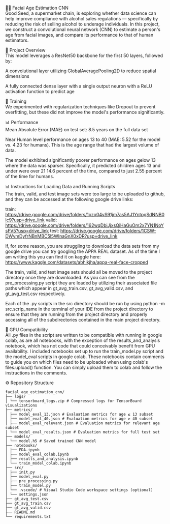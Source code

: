 🧑‍💻 Facial Age Estimation CNN  
Good Seed, a supermarket chain, is exploring whether data science can help improve compliance with alcohol sales regulations — specifically by reducing the risk of selling alcohol to underage individuals. In this project, we construct a convolutional neural network (CNN) to estimate a person's age from facial images, and compare its performance to that of human estimators.

🚀 Project Overview  
This model leverages a ResNet50 backbone for the first 50 layers, followed by:

A convolutional layer utilizing GlobalAveragePooling2D to reduce spatial dimensions

A fully connected dense layer with a single output neuron with a ReLU activation function to predict age

🚀 Training  
We experimented with regularization techniques like Dropout to prevent overfitting, but these did not improve the model's performance significantly.

📊 Performance  
Mean Absolute Error (MAE) on test set: 8.5 years on the full data set 

Near Human level performance on ages 13 to 40 (MAE: 5.52 for the model vs. 4.23 for humans). This is the age range that had the largest volume of data.

The model exhibited significantly poorer performance on ages gelow 13 where the data was sparser. Specifically, it predicted children ages 13 and under were over 21 14.6 percent of the time, compared to just 2.55 percent of the time for humans. 

📊 Instructions for Loading Data and Running Scripts   
The train, valid, and test image sets were too large to be uploaded to github, and they can be accessed at the following google drive links:

train: https://drive.google.com/drive/folders/1ozo04vS91jm7as5AJ1YntpgSdNNB0lc9?usp=drive_link
valid: https://drive.google.com/drive/folders/162wqDbiJjxsQiHaGuOm2x7YN1NoYsFV5?usp=drive_link
test: https://drive.google.com/drive/folders/1CSW-DWvmDyfrNBnMBC5l5WInaGnX0xDR?usp=drive_link

If, for some reason, you are struggling to download the data sets from my google drive you can try googling the APPA REAL dataset. As of the time I am writing this you can find it on kaggle here: https://www.kaggle.com/datasets/abhikjha/appa-real-face-cropped

The train, valid, and test image sets should all be moved to the project directory once they are downloaded. As you can see from the pre_processing.py script they are loaded by utilizing their associated file paths which appear in gt_avg_train.csv, gt_avg_valid.csv, and gt_avg_test.csv respectively. 

Each of the .py scripts in the src directory should be run by using python -m src.scrip_name in the terminal of your IDE from the project directory to ensure that they are running from the project directory and properly accessing all of the subdirectories contained in the main project directory. 

🚀 GPU Compatibility  
All .py files in the script are written to be compatible with running in google colab, as are all notebooks, with the exception of the results_and_analysis notebook, which has not code that could conceivably benefit from GPU availability. I included notebooks set up to run the train_model.py script and the model_eval scripts in google colab. These notebooks contain comments to guide you on which files need to be uploaded when using colab's files.upload() function. You can simply upload them to colab and follow the instructions in the comments. 


⚙️ Repository Structure
```
facial_age_estimation_cnn/
├── logs/
│ └── tensorboard_logs.zip # Compressed logs for TensorBoard visualizations
├── metrics/
│ ├── model_eval_13.json # Evaluation metrics for age ≤ 13 subset
│ ├── model_eval_40.json # Evaluation metrics for age ≥ 40 subset
│ ├── model_eval_relevant.json # Evaluation metrics for relevant age subset
│ └── model_eval_results.json # Evaluation metrics for full test set
├── models/
│ └── model.h5 # Saved trained CNN model
├── notebooks/
│ ├── EDA.ipynb
│ ├── model_eval_colab.ipynb
│ ├── results_and_analysis.ipynb
│ └── train_model_colab.ipynb
├── src/
│ ├── init.py
│ ├── model_eval.py
│ ├── pre_processing.py
│ ├── train_model.py
│ └── .vscode/ # Visual Studio Code workspace settings (optional)
│ └── settings.json
├── gt_avg_test.csv
├── gt_avg_train.csv
├── gt_avg_valid.csv
├── README.md
└── requirements.txt